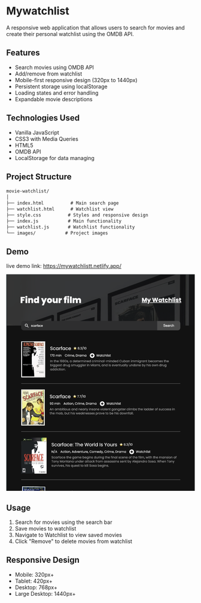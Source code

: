 # Mywatchlist

A responsive web application that allows users to search for movies and create their personal watchlist using the OMDB API.

## Features

- Search movies using OMDB API
- Add/remove from watchlist
- Mobile-first responsive design (320px to 1440px)
- Persistent storage using localStorage
- Loading states and error handling
- Expandable movie descriptions

## Technologies Used

- Vanilla JavaScript
- CSS3 with Media Queries
- HTML5
- OMDB API
- LocalStorage for data managing

## Project Structure

```
movie-watchlist/
│
├── index.html          # Main search page
├── watchlist.html      # Watchlist view
├── style.css          # Styles and responsive design
├── index.js           # Main functionality
├── watchlist.js       # Watchlist functionality
└── images/           # Project images
```

## Demo

live demo link: https://mywatchlistt.netlify.app/ 

![Screenshot](images/scarface.png) 

## Usage

1. Search for movies using the search bar
2. Save movies to watchlist
3. Navigate to Watchlist to view saved movies
4. Click "Remove" to delete movies from watchlist

## Responsive Design

- Mobile: 320px+
- Tablet: 420px+
- Desktop: 768px+
- Large Desktop: 1440px+


